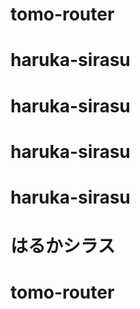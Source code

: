# tomo-router
# haruka-sirasu
# haruka-sirasu
# haruka-sirasu
# haruka-sirasu
# はるかシラス
# tomo-router
